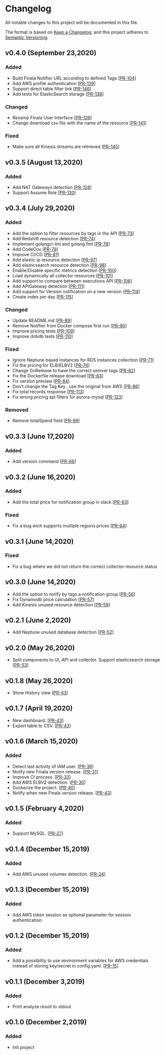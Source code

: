 # Changelog
All notable changes to this project will be documented in this file.

The format is based on [Keep a Changelog](https://keepachangelog.com/en/1.0.0/),
and this project adheres to [Semantic Versioning](https://semver.org/spec/v2.0.0.html).

## v0.4.0 (September 23,2020)
### Added
- Build Finala Notifier URL according to defined Tags [[PR-104](https://github.com/similarweb/finala/pull/104)]
- Add AWS profile authentication [[PR-139](https://github.com/similarweb/finala/pull/139)]
- Support direct table filter link [[PR-146](https://github.com/similarweb/finala/pull/146)]
- Add tests for ElasticSearch storage [[PR-138](https://github.com/similarweb/finala/pull/138)]
### Changed
- Revamp Finala User Interface [[PR-126](https://github.com/similarweb/finala/pull/126)]
- Change download csv file with the name of the resource [[PR-141](https://github.com/similarweb/finala/pull/141)]
### Fixed
- Make sure all Kinesis streams are retrieved [[PR-145](https://github.com/similarweb/finala/pull/145)]

## v0.3.5 (August 13,2020)
### Added
- Add NAT Gateways detection [[PR-128](https://github.com/similarweb/finala/pull/128)]
- Support Assume Role [[PR-130](https://github.com/similarweb/finala/pull/130)]

## v0.3.4 (July 29,2020)
### Added
- Add the option to filter resources by tags in the API [[PR-73](https://github.com/similarweb/finala/pull/73)]
- Add Redshift resource detection [[PR-74](https://github.com/similarweb/finala/pull/74)]
- Implement golangci-lint and golang fmt [[PR-78](https://github.com/similarweb/finala/pull/78)]
- Add CodeCov [[PR-79](https://github.com/similarweb/finala/pull/79)]
- Improve CI/CD [[PR-81](https://github.com/similarweb/finala/pull/81)]
- Add elastic ip resource detection [[PR-97](https://github.com/similarweb/finala/pull/97)]
- Add elasticsearch resource detection [[PR-98](https://github.com/similarweb/finala/pull/98)]
- Enable/Disable specific metrics detection [[PR-100](https://github.com/similarweb/finala/pull/100)]
- Load dynamically all collector resources [[PR-101](https://github.com/similarweb/finala/pull/101)]
- Add support to compare between executions API [[PR-106](https://github.com/similarweb/finala/pull/106)]
- Add APIGateway detection [[PR-111](https://github.com/similarweb/finala/pull/111)]
- Add support for Version notification on a new version [[PR-114](https://github.com/similarweb/finala/pull/114)]
- Create index per day [[PR-115](https://github.com/similarweb/finala/pull/115)]
### Changed
- Update README.md [[PR-89](https://github.com/similarweb/finala/pull/89)]
- Remove Notifier from Docker compose first run [[PR-90](https://github.com/similarweb/finala/pull/90)]
- Improve pricing tests [[PR-109](https://github.com/similarweb/finala/pull/109)]
- Improve dobdb tests [[PR-110](https://github.com/similarweb/finala/pull/110)]
### Fixed
- Ignore Neptune based instances for RDS instances collection [[PR-71](https://github.com/similarweb/finala/pull/71)]
- Fix the pricing for ELB/ELBV2 [[PR-76](https://github.com/similarweb/finala/pull/76)]
- Change GoRelease to have the correct semver tags [[PR-82](https://github.com/similarweb/finala/pull/82)]
- Fix the Dockerfile release download [[PR-83](https://github.com/similarweb/finala/pull/83)]
- Fix version preview [[PR-84](https://github.com/similarweb/finala/pull/84)]
- Don't change the Tag Key , use the original from AWS [[PR-86](https://github.com/similarweb/finala/pull/86)]
- Fix total records response [[PR-113](https://github.com/similarweb/finala/pull/113)]
- Fix wrong pricing api filters for aurora-mysql [[PR-123](https://github.com/similarweb/finala/pull/123)]
### Removed
- Remove totalSpend field [[PR-99](https://github.com/similarweb/finala/pull/99)]

## v0.3.3 (June 17,2020)
### Added
- Add version command [[PR-66](https://github.com/similarweb/finala/pull/66)]

## v0.3.2 (June 16,2020)
### Added
- Add the total price for notification group in slack [[PR-63](https://github.com/similarweb/finala/pull/63)]
### Fixed
- Fix a bug wich supports mutilple regions prices [[PR-64](https://github.com/similarweb/finala/pull/64)]

## v0.3.1 (June 14,2020)
### Fixed
- Fix a bug where we did not return the correct collector resource status

## v0.3.0 (June 14,2020)
- Add the option to notify by tags a notification group [[PR-56](https://github.com/similarweb/finala/pull/56)]
- Fix Dynamodb price calculation [[PR-57](https://github.com/similarweb/finala/pull/57)]
- Add Kinesis unused resource detection [[PR-59](https://github.com/similarweb/finala/pull/59)]

## v0.2.1 (June 2,2020)
- Add Neptune unused database detection [[PR-52](https://github.com/similarweb/finala/pull/52)]

## v0.2.0 (May 26,2020)
- Split components to UI, API and collector. Support elasticsearch storage [[PR-53](https://github.com/similarweb/finala/pull/53)]

## v0.1.8 (May 26,2020)
- Show History view [[PR-43](https://github.com/similarweb/finala/pull/43)]

## v0.1.7 (April 19,2020)
- New dashboard. [[PR-43](https://github.com/similarweb/finala/pull/43)]
- Export table to CSV. [[PR-43](https://github.com/similarweb/finala/pull/43)]

## v0.1.6 (March 15,2020)
### Added
- Detect last activity of IAM user. [[PR-36](https://github.com/similarweb/finala/pull/36)]
- Notify new Finala version release. [[PR-31](https://github.com/similarweb/finala/pull/31)]
- Improve CI process. [[PR-33](https://github.com/similarweb/finala/pull/33)]
- Add AWS ELBV2 detection. [[PR-30](https://github.com/similarweb/finala/pull/30)]
- Dockerize the project. [[PR-40](https://github.com/similarweb/finala/pull/40)]
- Notify when new Finala version release. [[PR-43](https://github.com/similarweb/finala/pull/43)]

## v0.1.5 (February 4,2020)
### Added
-  Support MySQL. [[PR-27](https://github.com/similarweb/finala/pull/27)]

## v0.1.4 (December 15,2019)
### Added
-  Add AWS unused volumes detection. [[PR-24](https://github.com/similarweb/finala/pull/24)]

## v0.1.3 (December 15,2019)
### Added
-  Add AWS token session as optional parameter for session authentication.

## v0.1.2 (December 15,2019)
### Added
-  Add a possibility to use environment variables for AWS credentials instead of storing key/secret in config.yaml. [[PR-15](https://github.com/similarweb/finala/pull/15)]

## v0.1.1 (December 3,2019)
### Added
- Print analyze result to stdout

## v0.1.0 (December 2,2019)
### Added
- Init project
